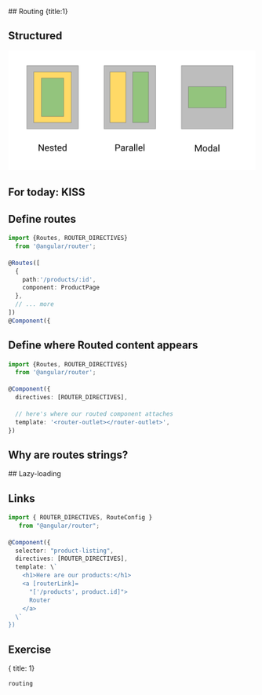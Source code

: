 ## Routing
{title:1}

## Structured

![component router](img/component-router.png)

## For today: KISS

## Define routes

```typescript
import {Routes, ROUTER_DIRECTIVES} 
  from '@angular/router';

@Routes([
  {
    path:'/products/:id',
    component: ProductPage 
  },
  // ... more
])
@Component({
```

## Define where Routed content appears

```typescript
import {Routes, ROUTER_DIRECTIVES} 
  from '@angular/router';

@Component({
  directives: [ROUTER_DIRECTIVES],

  // here's where our routed component attaches
  template: '<router-outlet></router-outlet>',
})
```

## Why are routes strings?

## Lazy-loading

## Links

```typescript
import { ROUTER_DIRECTIVES, RouteConfig }
   from "@angular/router";

@Component({
  selector: "product-listing",
  directives: [ROUTER_DIRECTIVES],
  template: \`
    <h1>Here are our products:</h1>
    <a [routerLink]=
      "['/products', product.id]">
      Router
    </a>
  \`
})
```

## Exercise
{ title: 1}
  
    routing
  

